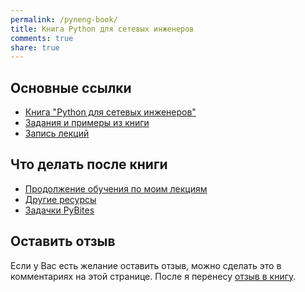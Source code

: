 ```yaml
---
permalink: /pyneng-book/
title: Книга Python для сетевых инженеров
comments: true
share: true
---
```


## Основные ссылки

* [Книга "Python для сетевых инженеров"](https://pyneng.readthedocs.io/ru/latest/)
* [Задания и примеры из книги](https://github.com/natenka/pyneng-examples-exercises)
* [Запись лекций](https://www.youtube.com/playlist?list=PLah0HUih_ZRnJFNdZsWr2pNWgYETauGXo)


## Что делать после книги

* [Продолжение обучения по моим лекциям](https://www.youtube.com/playlist?list=PLah0HUih_ZRmiZjBaTcECszqlRM8LlahR)
* [Другие ресурсы](https://natenka.github.io/pyneng-resources/)
* [Задачки PyBites](https://codechalleng.es/bites/)

## Оставить отзыв

Если у Вас есть желание оставить отзыв, можно сделать это в комментариях на этой странице.
После я перенесу [отзыв в книгу](https://pyneng.readthedocs.io/ru/latest/testimonials.html).
